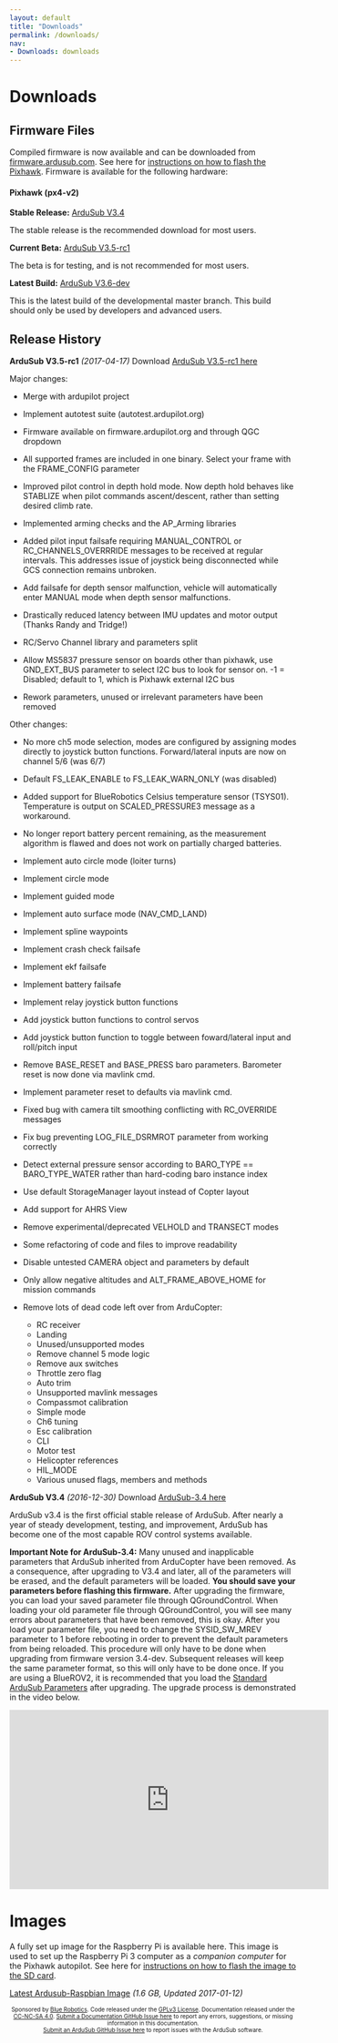 ```yaml
---
layout: default
title: "Downloads"
permalink: /downloads/
nav:
- Downloads: downloads
---
```


# Downloads

## Firmware Files

Compiled firmware is now available and can be downloaded from [firmware.ardusub.com](http://firmware.ardusub.com). See here for [instructions on how to flash the Pixhawk](/initial-setup/#loading-firmware-on-pixhawk). Firmware is available for the following hardware:

#### Pixhawk (px4-v2)

**Stable Release:** <i class="fa fa-download" aria-hidden="true"></i> [ArduSub V3.4](http://firmware.ardusub.com/Sub/stable/v3.4/)

The stable release is the recommended download for most users.

**Current Beta:** <i class="fa fa-download" aria-hidden="true"></i> [ArduSub V3.5-rc1](http://firmware.us.ardupilot.org/Sub/beta/PX4/ArduSub-v2.px4)

The beta is for testing, and is not recommended for most users.

**Latest Build:** <i class="fa fa-download" aria-hidden="true"></i> [ArduSub V3.6-dev](http://firmware.us.ardupilot.org/Sub/latest/PX4/ArduSub-v2.px4)

This is the latest build of the developmental master branch. This build should only be used by developers and advanced users.

## Release History

**ArduSub V3.5-rc1** *(2017-04-17)* Download [ArduSub V3.5-rc1 here](http://firmware.us.ardupilot.org/Sub/beta/PX4/ArduSub-v2.px4)

Major changes:

- Merge with ardupilot project
- Implement autotest suite (autotest.ardupilot.org)
- Firmware available on firmware.ardupilot.org and through QGC dropdown

- All supported frames are included in one binary. Select your frame with the FRAME_CONFIG parameter
- Improved pilot control in depth hold mode. Now depth hold behaves like STABLIZE when pilot commands
  ascent/descent, rather than setting desired climb rate.
- Implemented arming checks and the AP_Arming libraries
- Added pilot input failsafe requiring MANUAL_CONTROL or RC_CHANNELS_OVERRRIDE messages to be received
  at regular intervals. This addresses issue of joystick being disconnected while GCS connection remains
  unbroken.
- Add failsafe for depth sensor malfunction, vehicle will automatically enter MANUAL mode when
  depth sensor malfunctions.
- Drastically reduced latency between IMU updates and motor output (Thanks Randy and Tridge!)
- RC/Servo Channel library and parameters split
- Allow MS5837 pressure sensor on boards other than pixhawk, use GND_EXT_BUS parameter to select
  I2C bus to look for sensor on. -1 = Disabled; default to 1, which is Pixhawk external I2C bus
- Rework parameters, unused or irrelevant parameters have been removed

Other changes:

- No more ch5 mode selection, modes are configured by assigning modes directly to
  joystick button functions. Forward/lateral inputs are now on channel 5/6 (was 6/7)
- Default FS_LEAK_ENABLE to FS_LEAK_WARN_ONLY (was disabled)
- Added support for BlueRobotics Celsius temperature sensor (TSYS01). Temperature is output on
  SCALED_PRESSURE3 message as a workaround.
- No longer report battery percent remaining, as the measurement algorithm is flawed and does not work
  on partially charged batteries.
- Implement auto circle mode (loiter turns)
- Implement circle mode
- Implement guided mode
- Implement auto surface mode (NAV_CMD_LAND)
- Implement spline waypoints
- Implement crash check failsafe
- Implement ekf failsafe
- Implement battery failsafe
- Implement relay joystick button functions
- Add joystick button functions to control servos
- Add joystick button function to toggle between foward/lateral input and roll/pitch input
- Remove BASE_RESET and BASE_PRESS baro parameters. Barometer reset is now done via mavlink cmd.
- Implement parameter reset to defaults via mavlink cmd.
- Fixed bug with camera tilt smoothing conflicting with RC_OVERRIDE messages
- Fix bug preventing LOG_FILE_DSRMROT parameter from working correctly
- Detect external pressure sensor according to BARO_TYPE == BARO_TYPE_WATER rather than hard-coding baro instance index
- Use default StorageManager layout instead of Copter layout
- Add support for AHRS View
- Remove experimental/deprecated VELHOLD and TRANSECT modes
- Some refactoring of code and files to improve readability
- Disable untested CAMERA object and parameters by default
- Only allow negative altitudes and ALT_FRAME_ABOVE_HOME for mission commands
- Remove lots of dead code left over from ArduCopter:

    - RC receiver
    - Landing
    - Unused/unsupported modes
    - Remove channel 5 mode logic
    - Remove aux switches
    - Throttle zero flag
    - Auto trim
    - Unsupported mavlink messages
    - Compassmot calibration
    - Simple mode
    - Ch6 tuning
    - Esc calibration
    - CLI
    - Motor test
    - Helicopter references
    - HIL_MODE
    - Various unused flags, members and methods

**ArduSub V3.4** *(2016-12-30)* Download [ArduSub-3.4 here](http://firmware.ardusub.com/Sub/stable/v3.4/)

ArduSub v3.4 is the first official stable release of ArduSub. After nearly a year of steady development, testing, and improvement, ArduSub has become one of the most capable ROV control systems available.

**Important Note for ArduSub-3.4:** Many unused and inapplicable parameters that ArduSub inherited from ArduCopter have been removed. As a consequence, after upgrading to V3.4 and later, all of the parameters will be erased, and the default parameters will be loaded. **You should save your parameters before flashing this firmware.** After upgrading the firmware, you can load your saved parameter file through QGroundControl. When loading your old parameter file through QGroundControl, you will see many errors about parameters that have been removed, this is okay. After you load your parameter file, you need to change the SYSID_SW_MREV parameter to 1 before rebooting in order to prevent the default parameters from being reloaded. This procedure will only have to be done when upgrading from firmware version 3.4-dev. Subsequent releases will keep the same parameter format, so this will only have to be done once. If you are using a BlueROV2, it is recommended that you load the [Standard ArduSub Parameters](http://firmware.ardusub.com/parameters/latest/bluerov2.params) after upgrading. The upgrade process is demonstrated in the video below.

<div align="center">
	<iframe width="560" height="315" src="https://www.youtube.com/embed/siJoON6hgq4" frameborder="0" allowfullscreen></iframe>
</div>

# Images

A fully set up image for the Raspberry Pi is available here. This image is used to set up the Raspberry Pi 3 computer as a *companion computer* for the Pixhawk autopilot. See here for [instructions on how to flash the image to the SD card](/raspi-setup/#easy-setup-with-disk-image).

<i class="fa fa-download" aria-hidden="true"></i> [Latest Ardusub-Raspbian Image](http://img.ardusub.com/2017-01-12-ardusub-raspbian.img.zip) *(1.6 GB, Updated 2017-01-12)*

<p style="font-size:10px; text-align:center">
Sponsored by <a href="http://www.bluerobotics.com/">Blue Robotics</a>. Code released under the <a href="https://github.com/bluerobotics/ardusub/blob/master/COPYING.txt">GPLv3 License</a>. Documentation released under the <a href="https://creativecommons.org/licenses/by-nc-sa/4.0/">CC-NC-SA 4.0</a>.
<a href="https://github.com/bluerobotics/ardusub-docs/issues/">Submit a Documentation GitHub Issue here</a> to report any errors, suggestions, or missing information in this documentation.<br />
<a href="https://github.com/bluerobotics/ardusub/issues/">Submit an ArduSub GitHub Issue here</a> to report issues with the ArduSub software.
</p>

